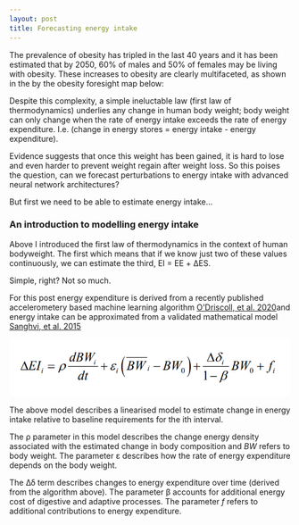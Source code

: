 ```yaml
---
layout: post
title: Forecasting energy intake
---
```


The prevalence of obesity has tripled in the last 40 years and it has been estimated that by 2050, 60% of males and 50% of females may be living with obesity. These increases to obesity are clearly multifaceted, as shown in the by the obesity foresight map below: 

Despite this complexity, a simple ineluctable law (first law of thermodynamics) underlies any change in human body weight; body weight can only change when the rate of energy intake exceeds the rate of energy expenditure. I.e. (change in energy stores = energy intake - energy expenditure). 

Evidence suggests that once this weight has been gained, it is hard to lose and even harder to prevent weight regain after weight loss. So this poises the question, can we forecast perturbations to energy intake with advanced neural network architectures? 

But first we need to be able to estimate energy intake...   

### An introduction to modelling energy intake

Above I introduced the first law of thermodynamics in the context of human bodyweight. The first which means that if we know just two of these values continuously, we can estimate the third, EI = EE + ΔES. 

Simple, right? Not so much.  

For this post energy expenditure is derived from a recently published accelerometery based machine learning algorithm  [O'Driscoll, et al. 2020](https://www.tandfonline.com/doi/full/10.1080/02640414.2020.1746088)and energy intake can be approximated from a validated mathematical model [Sanghvi, et al. 2015](https://academic.oup.com/ajcn/article/102/2/353/4564610)   

![](https://github.com/RJODRISCOLL/rjodriscoll.github.io/blob/master/images/Untitled.png)

The above model describes a linearised model to estimate change in energy intake relative to baseline requirements for the ith interval. 

The ρ parameter in this model describes the change energy density associated with the estimated change in body composition and *BW* refers to body weight. The parameter ε describes how the rate of energy expenditure depends on the body weight. 

The Δδ term describes changes to energy expenditure over time (derived from the algorithm above). The parameter β accounts for additional energy cost of digestive and adaptive processes. The parameter *f* refers to additional contributions to energy expenditure.
